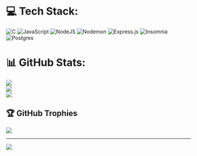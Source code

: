 
# 💻 Tech Stack:
![C](https://img.shields.io/badge/c-%2300599C.svg?style=plastic&logo=c&logoColor=white) ![JavaScript](https://img.shields.io/badge/javascript-%23323330.svg?style=plastic&logo=javascript&logoColor=%23F7DF1E) ![NodeJS](https://img.shields.io/badge/node.js-6DA55F?style=plastic&logo=node.js&logoColor=white) ![Nodemon](https://img.shields.io/badge/NODEMON-%23323330.svg?style=plastic&logo=nodemon&logoColor=%BBDEAD) ![Express.js](https://img.shields.io/badge/express.js-%23404d59.svg?style=plastic&logo=express&logoColor=%2361DAFB) ![Insomnia](https://img.shields.io/badge/Insomnia-black?style=plastic&logo=insomnia&logoColor=5849BE) ![Postgres](https://img.shields.io/badge/postgres-%23316192.svg?style=plastic&logo=postgresql&logoColor=white)
# 📊 GitHub Stats:
![](https://github-readme-stats.vercel.app/api?username=larissaangioni&theme=dark&hide_border=false&include_all_commits=false&count_private=false)<br/>
![](https://github-readme-streak-stats.herokuapp.com/?user=larissaangioni&theme=dark&hide_border=false)<br/>
![](https://github-readme-stats.vercel.app/api/top-langs/?username=larissaangioni&theme=dark&hide_border=false&include_all_commits=false&count_private=false&layout=compact)

## 🏆 GitHub Trophies
![](https://github-profile-trophy.vercel.app/?username=larissaangioni&theme=dark&no-frame=false&no-bg=false&margin-w=4)

---
[![](https://visitcount.itsvg.in/api?id=larissaangioni&icon=0&color=12)](https://visitcount.itsvg.in)

<!-- Proudly created with GPRM ( https://gprm.itsvg.in ) -->
